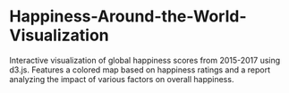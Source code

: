 # Happiness-Around-the-World-Visualization
Interactive visualization of global happiness scores from 2015-2017 using d3.js. Features a colored map based on happiness ratings and a report analyzing the impact of various factors on overall happiness.

